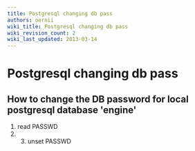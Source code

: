 ```yaml
---
title: Postgresql changing db pass
authors: oernii
wiki_title: Postgresql changing db pass
wiki_revision_count: 2
wiki_last_updated: 2013-03-14
---
```


# Postgresql changing db pass

## How to change the DB password for local postgresql database 'engine'

1.  read PASSWD
2.  3.  unset PASSWD
